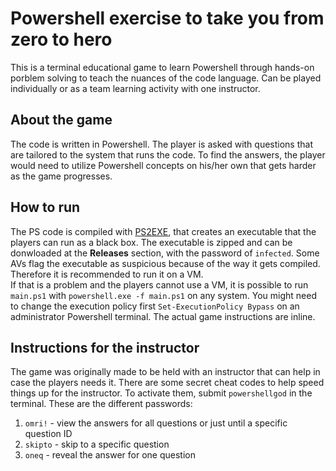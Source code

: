 # Powershell exercise to take you from zero to hero

This is a terminal educational game to learn Powershell through hands-on porblem solving to teach the nuances of the code language. Can be played individually or as a team learning activity with one instructor.

## About the game
The code is written in Powershell. The player is asked with questions that are tailored to the system that runs the code. To find the answers, the player would need to utilize Powershell concepts on his/her own that gets harder as the game progresses.

## How to run

The PS code is compiled with [PS2EXE](https://github.com/MScholtes/PS2EXE), that creates an executable that the players can run as a black box. The executable is zipped and can be donwloaded at the **Releases** section, with the password of `infected`. Some AVs flag the executable as suspicious because of the way it gets compiled. 
Therefore it is recommended to run it on a VM. <br>If that is a problem and the players cannot use a VM, it is possible to run `main.ps1` with `powershell.exe -f main.ps1` on any system. You might need to change the execution policy first `Set-ExecutionPolicy Bypass` on an administrator Powershell terminal. The actual game instructions are inline.

## Instructions for the instructor

The game was originally made to be held with an instructor that can help in case the players needs it. There are some secret cheat codes to help speed things up for the instructor. To activate them, submit `powershellgod` in the terminal. These are the different passwords:
1. `omri!` - view the answers for all questions or just until a specific question ID
2.  `skipto` - skip to a specific question
3.  `oneq` - reveal the answer for one question
